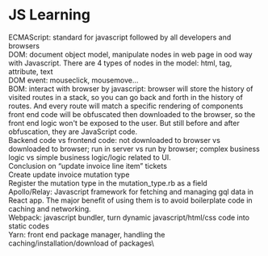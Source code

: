 # JS Learning
ECMAScript: standard for javascript followed by all developers and browsers\
DOM: document object model, manipulate nodes in web page in ood way with Javascript. There are 4 types of nodes in the model: html, tag, attribute, text\
DOM event: mouseclick, mousemove...\
BOM: interact with browser by javascript: browser will store the history of visited routes in a stack, so you can go back and forth in the history of routes. And every route will match a specific rendering of components\
front end code will be obfuscated then downloaded to the browser, so the front end logic won't be exposed to the user. But still before and after obfuscation, they are JavaScript code.\
Backend code vs frontend code: not downloaded to browser vs downloaded to browser; run in server vs run by browser; complex business logic vs simple business logic/logic related to UI.\
Conclusion on “update invoice line item” tickets\
Create update invoice mutation type\
Register the mutation type in the mutation_type.rb as a field\
Apollo/Relay: Javascript framework for fetching and managing gql data in React app. The major benefit of using them is to avoid boilerplate code in caching and networking.\
Webpack: javascript bundler, turn dynamic javascript/html/css code into static codes\
Yarn: front end package manager, handling the caching/installation/download of packages\
